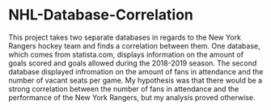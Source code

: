 # NHL-Database-Correlation
This project takes two separate databases in regards to the New York Rangers hockey team and finds a correlation between them. One database, which comes from statista.com, displays information on the amount of goals scored and goals allowed during the 2018-2019 season. The second database displayed infromation on the amount of fans in attendance and the number of vacant seats per game. My hypothesis was that there would be a strong correlation between the number of fans in attendance and the performance of the New York Rangers, but my analysis proved otherwise. 
